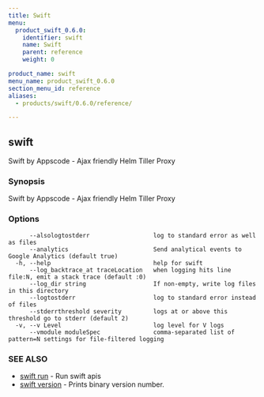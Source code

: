 ```yaml
---
title: Swift
menu:
  product_swift_0.6.0:
    identifier: swift
    name: Swift
    parent: reference
    weight: 0

product_name: swift
menu_name: product_swift_0.6.0
section_menu_id: reference
aliases:
  - products/swift/0.6.0/reference/

---
```

## swift

Swift by Appscode - Ajax friendly Helm Tiller Proxy

### Synopsis

Swift by Appscode - Ajax friendly Helm Tiller Proxy

### Options

```
      --alsologtostderr                  log to standard error as well as files
      --analytics                        Send analytical events to Google Analytics (default true)
  -h, --help                             help for swift
      --log_backtrace_at traceLocation   when logging hits line file:N, emit a stack trace (default :0)
      --log_dir string                   If non-empty, write log files in this directory
      --logtostderr                      log to standard error instead of files
      --stderrthreshold severity         logs at or above this threshold go to stderr (default 2)
  -v, --v Level                          log level for V logs
      --vmodule moduleSpec               comma-separated list of pattern=N settings for file-filtered logging
```

### SEE ALSO

* [swift run](/products/swift/0.6.0/reference/swift_run)	 - Run swift apis
* [swift version](/products/swift/0.6.0/reference/swift_version)	 - Prints binary version number.

